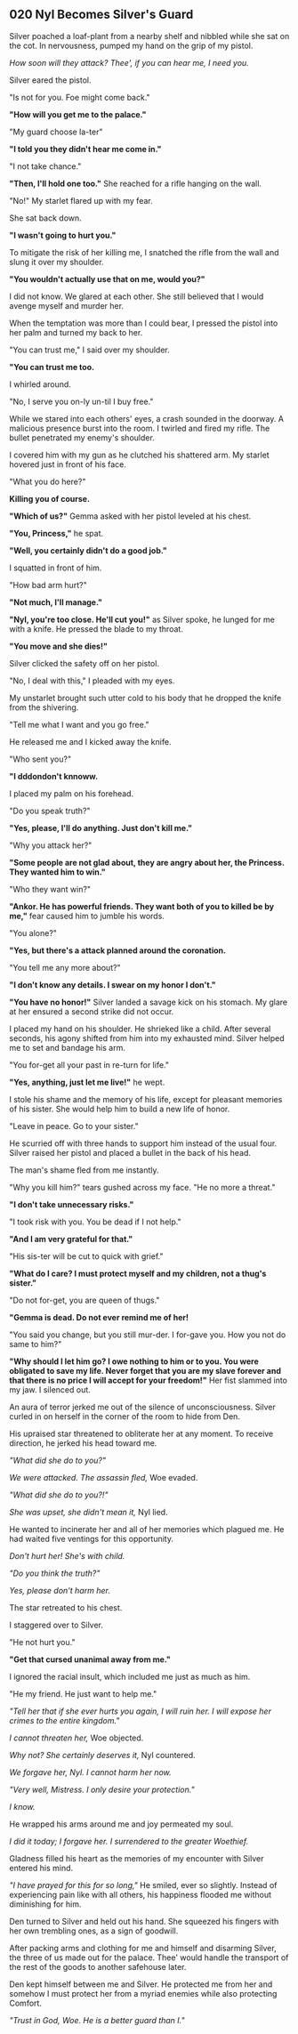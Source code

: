 ## 020 Nyl Becomes Silver's Guard

Silver poached a loaf-plant from a nearby shelf and nibbled while she sat on the cot. In nervousness, pumped my hand on the grip of my pistol.

*How soon will they attack? Thee', if you can hear me, I need you.*

Silver eared the pistol.

"Is not for you. Foe might come back."

**"How will you get me to the palace."**

"My guard choose la-ter"

**"I told you they didn't hear me come in."**

"I not take chance."

**"Then, I'll hold one too."** She reached for a rifle hanging on the wall.

"No!" My starlet flared up with my fear.

She sat back down.

**"I wasn't going to hurt you."**

To mitigate the risk of her killing me, I snatched the rifle from the wall and slung it over my shoulder.

**"You wouldn't actually use that on me, would you?"**

I did not know. We glared at each other. She still believed that I would avenge myself and murder her.

When the temptation was more than I could bear, I pressed the pistol into her palm and turned my back to her.

"You can trust me," I said over my shoulder.

**"You can trust me too.**

I whirled around.

"No, I serve you on-ly un-til I buy free."

While we stared into each others' eyes, a crash sounded in the doorway. A malicious presence burst into the room. I twirled and fired my rifle. The bullet penetrated my enemy's shoulder. 

I covered him with my gun as he clutched his shattered arm. My starlet hovered just in front of his face.

"What you do here?"

**Killing you of course.**

**"Which of us?"** Gemma asked with her pistol leveled at his chest.

**"You, Princess,"** he spat.

**"Well, you certainly didn't do a good job."**

I squatted in front of him.

"How bad arm hurt?"

**"Not much, I'll manage."**

**"Nyl, you're too close. He'll cut you!"** as Silver spoke, he lunged for me with a knife. He pressed the blade to my throat.

**"You move and she dies!"**

Silver clicked the safety off on her pistol.

"No, I deal with this," I pleaded with my eyes.

My unstarlet brought such utter cold to his body that he dropped the knife from the shivering.

"Tell me what I want and you go free."

He released me and I kicked away the knife.

"Who sent you?"

**"I dddondon't knnoww.**

I placed my palm on his forehead.

"Do you speak truth?"

**"Yes, please, I'll do anything. Just don't kill me."**

"Why you attack her?"

**"Some people are not glad about, they are angry about her, the Princess. They wanted him to win."**

"Who they want win?"

**"Ankor. He has powerful friends. They want both of you to killed be by me,"** fear caused him to jumble his words.

"You alone?"

**"Yes, but there's a attack planned around the coronation.**

"You tell me any more about?"

**"I don't know any details. I swear on my honor I don't."**

**"You have no honor!"** Silver landed a savage kick on his stomach. My glare at her ensured a second strike did not occur.

I placed my hand on his shoulder. He shrieked like a child. After several seconds, his agony shifted from him into my exhausted mind. Silver helped me to set and bandage his arm.

"You for-get all your past in re-turn for life."

**"Yes, anything, just let me live!"** he wept.

I stole his shame and the memory of his life, except for pleasant memories of his sister. She would help him to build a new life of honor.

"Leave in peace. Go to your sister."

He scurried off with three hands to support him instead of the usual four. Silver raised her pistol and placed a bullet in the back of his head.

The man's shame fled from me instantly.

"Why you kill him?" tears gushed across my face. "He no more a threat."

**"I don't take unnecessary risks."**

"I took risk with you. You be dead if I not help."

**"And I am very grateful for that."**

"His sis-ter will be cut to quick with grief."

**"What do I care? I must protect myself and my children, not a thug's sister."**

"Do not for-get, you are queen of thugs."

**"Gemma is dead. Do not ever remind me of her!**

"You said you change, but you still mur-der. I for-gave you. How you not do same to him?"

**"Why should I let him go? I owe nothing to him or to you. You were obligated to save my life. Never forget that you are my slave forever and that there is no price I will accept for your freedom!"** Her fist slammed into my jaw. I silenced out.

An aura of terror jerked me out of the silence of unconsciousness. Silver curled in on herself in the corner of the room to hide from Den.

His upraised star threatened to obliterate her at any moment. To receive direction, he jerked his head toward me.

*"What did she do to you?"*

*We were attacked. The assassin fled,* Woe evaded.

*"What did she do to you?!"*

*She was upset, she didn't mean it,* Nyl lied.

He wanted to incinerate her and all of her memories which plagued me. He had waited five ventings for this opportunity.

*Don't hurt her! She's with child.*

*"Do you think the truth?"*

*Yes, please don't harm her.*

The star retreated to his chest.

I staggered over to Silver.

"He not hurt you."

**"Get that cursed unanimal away from me."**

I ignored the racial insult, which included me just as much as him.

"He my friend. He just want to help me."

*"Tell her that if she ever hurts you again, I will ruin her. I will expose her crimes to the entire kingdom."*

*I cannot threaten her,* Woe objected.

*Why not? She certainly deserves it,* Nyl countered.

*We forgave her, Nyl. I cannot harm her now.*

*"Very well, Mistress. I only desire your protection."*

*I know.*

He wrapped his arms around me and joy permeated my soul.

*I did it today; I forgave her. I surrendered to the greater Woethief.*

Gladness filled his heart as the memories of my encounter with Silver entered his mind.

*"I have prayed for this for so long,"* He smiled, ever so slightly. Instead of experiencing pain like with all others, his happiness flooded me without diminishing for him.

Den turned to Silver and held out his hand. She squeezed his fingers with her own trembling ones, as a sign of goodwill.

After packing arms and clothing for me and himself and disarming Silver, the three of us made out for the palace. Thee' would handle the transport of the rest of the goods to another safehouse later.

Den kept himself between me and Silver. He protected me from her and somehow I must protect her from a myriad enemies while also protecting Comfort.

*"Trust in God, Woe. He is a better guard than I."*
